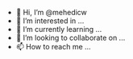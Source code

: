 - 👋 Hi, I’m @mehedicw
- 👀 I’m interested in ...
- 🌱 I’m currently learning ...
- 💞️ I’m looking to collaborate on ...
- 📫 How to reach me ...

<!---
mehedicw/mehedicw is a ✨ special ✨ repository because its `README.md` (this file) appears on your GitHub profile.
You can click the Preview link to take a look at your changes.
--->
